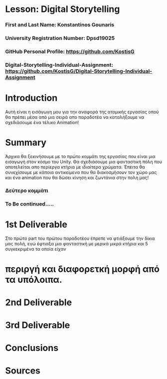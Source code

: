 # Lesson: Digital Storytelling

### First and Last Name: Konstantinos Gounaris  
### University Registration Number: Dpsd19025
### GitHub Personal Profile: https://github.com/KostisG
### Digital-Storytelling-Individual-Assignment: https://github.com/KostisG/Digital-Storytelling-Individual-Assignment

# Introduction
Αυτή είναι η εισάγωγη μου για την αναφορά της ατομικής εργασίας οπού θα πρέπει μέσα από μια σειρά απο παραδοτέα να καταλήξουμε να σχεδιάσουμε ένα 
τέλικο Animation!

# Summary
Άρχικα θα ξεκινήσουμε με το πρώτο κομμάτι της εργασίας που είναι μια εισαγωγή στον κόσμο του Unity. Θα σχεδιάσουμε μια φανταστική πόλη 
που αποτελείται απο περίεργα κτήρια με ιδιαίτερα χρώματα. Έπειτα θα συνεχίσουμε με κάποια αντικείμενα που θα διακοσμήσουν τον χώρο μας και ένα animation 
που θα δώσει κίνηση και ζωντάνια στην πολη μας!

### Δεύτερο κομμάτι 
### To Be continued.....

# 1st Deliverable
Στο πρώτο part του πρώτου παραδοτέου έπρεπε να φτιάξουμε την δίκια μας πολή, εγώ έφτιαξα μια φανταστική με μερικά μικρά κτήρια και 5 συγκεκριμένα τα οποία είχαν 
# περιργή και διαφορετκή μορφή από τα υπόλοιπα.

# 2nd Deliverable


# 3rd Deliverable 


# Conclusions


# Sources
